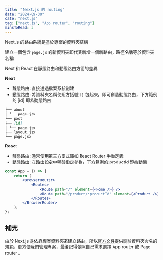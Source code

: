 ```yaml
---
title: "Ｎext.js 的 routing"
date: "2024-09-30"
cate: "next.js"
tag: ["next.js", "App router", "routing"]
minsToRead: 3
---
```


Next.js 的路由系統是基於專案的資料夾結構

建立一個包含 `page.js` 的新資料夾即代表新增一個新路由，路徑名稱等於資料夾名稱

Next 和 React 在靜態路由和動態路由方面的差異:

**Next**

-   靜態路由: 直接透過檔案系統創建
-   動態路由: 將資料夾名稱使用方括號 `[]` 包起來，即可創造動態路由，下方範例的 [id] 即為動態路由

```md
├── about
│ └── page.jsx
└── post
├── [id]
│ └── page.jsx
├── layout.jsx
└── page.jsx
```

**React**

-   靜態路由: 通常使用第三方函式庫如 React Router 手動定義
-   動態路由: 在路由設定中明確指定參數，下方範例的:productId 即為動態

```jsx
const App = () => {
    return (
        <BrowserRouter>
            <Routes>
                <Route path="/" element={<Home />} />
                <Route path="/product/:productId" element={<Product />} />
            </Routes>
        </BrowserRouter>
    );
};
```

## 補充

由於 Next.js 是依靠專案資料夾來建立路由，所以[官方文件](https://nextjs.org/docs/getting-started/project-structure)提供關於資料夾命名的規範，更方便我們管理專案，最後記得依照自己需求選擇 App router 或 Page router 。
